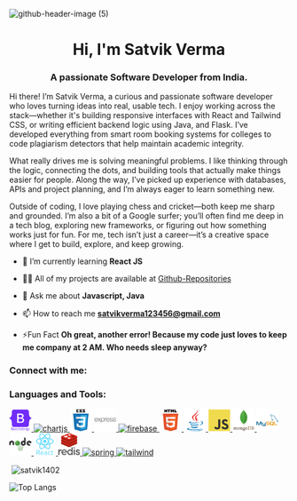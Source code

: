 ![github-header-image (5)](https://github.com/user-attachments/assets/21142eba-6b31-457a-9621-70a85c16f89f)

<h1 align="center">Hi, I'm Satvik Verma</h1>
<h3 align="center">A passionate Software Developer from India.</h3>
Hi there! I’m Satvik Verma, a curious and passionate software developer who loves turning ideas into real, usable tech. I enjoy working across the stack—whether it's building responsive interfaces with React and Tailwind CSS, or writing efficient backend logic using Java, and Flask. I’ve developed everything from smart room booking systems for colleges to code plagiarism detectors that help maintain academic integrity.

What really drives me is solving meaningful problems. I like thinking through the logic, connecting the dots, and building tools that actually make things easier for people. Along the way, I’ve picked up experience with databases, APIs and project planning, and I’m always eager to learn something new.

Outside of coding, I love playing chess and cricket—both keep me sharp and grounded. I’m also a bit of a Google surfer; you’ll often find me deep in a tech blog, exploring new frameworks, or figuring out how something works just for fun. For me, tech isn’t just a career—it’s a creative space where I get to build, explore, and keep growing.

- 🌱 I’m currently learning **React JS**

- 👨‍💻 All of my projects are available at [Github-Repositories](Github-Repositories)

- 💬 Ask me about **Javascript, Java**

- 📫 How to reach me **satvikverma123456@gmail.com**

- ⚡Fun Fact **Oh great, another error! Because my code just loves to keep me company at 2 AM. Who needs sleep anyway?**

<h3 align="left">Connect with me:</h3>
<p align="left">
</p>

<h3 align="left">Languages and Tools:</h3>
<p align="left"> <a href="https://getbootstrap.com" target="_blank" rel="noreferrer"> <img src="https://raw.githubusercontent.com/devicons/devicon/master/icons/bootstrap/bootstrap-plain-wordmark.svg" alt="bootstrap" width="40" height="40"/> </a> <a href="https://www.chartjs.org" target="_blank" rel="noreferrer"> <img src="https://www.chartjs.org/media/logo-title.svg" alt="chartjs" width="40" height="40"/> </a> <a href="https://www.w3schools.com/css/" target="_blank" rel="noreferrer"> <img src="https://raw.githubusercontent.com/devicons/devicon/master/icons/css3/css3-original-wordmark.svg" alt="css3" width="40" height="40"/> </a> <a href="https://expressjs.com" target="_blank" rel="noreferrer"> <img src="https://raw.githubusercontent.com/devicons/devicon/master/icons/express/express-original-wordmark.svg" alt="express" width="40" height="40"/> </a> <a href="https://firebase.google.com/" target="_blank" rel="noreferrer"> <img src="https://www.vectorlogo.zone/logos/firebase/firebase-icon.svg" alt="firebase" width="40" height="40"/> </a> <a href="https://www.w3.org/html/" target="_blank" rel="noreferrer"> <img src="https://raw.githubusercontent.com/devicons/devicon/master/icons/html5/html5-original-wordmark.svg" alt="html5" width="40" height="40"/> </a> <a href="https://www.java.com" target="_blank" rel="noreferrer"> <img src="https://raw.githubusercontent.com/devicons/devicon/master/icons/java/java-original.svg" alt="java" width="40" height="40"/> </a> <a href="https://developer.mozilla.org/en-US/docs/Web/JavaScript" target="_blank" rel="noreferrer"> <img src="https://raw.githubusercontent.com/devicons/devicon/master/icons/javascript/javascript-original.svg" alt="javascript" width="40" height="40"/> </a> <a href="https://www.mongodb.com/" target="_blank" rel="noreferrer"> <img src="https://raw.githubusercontent.com/devicons/devicon/master/icons/mongodb/mongodb-original-wordmark.svg" alt="mongodb" width="40" height="40"/> </a> <a href="https://www.mysql.com/" target="_blank" rel="noreferrer"> <img src="https://raw.githubusercontent.com/devicons/devicon/master/icons/mysql/mysql-original-wordmark.svg" alt="mysql" width="40" height="40"/> </a> <a href="https://nodejs.org" target="_blank" rel="noreferrer"> <img src="https://raw.githubusercontent.com/devicons/devicon/master/icons/nodejs/nodejs-original-wordmark.svg" alt="nodejs" width="40" height="40"/> </a> <a href="https://reactjs.org/" target="_blank" rel="noreferrer"> <img src="https://raw.githubusercontent.com/devicons/devicon/master/icons/react/react-original-wordmark.svg" alt="react" width="40" height="40"/> </a> <a href="https://redis.io" target="_blank" rel="noreferrer"> <img src="https://raw.githubusercontent.com/devicons/devicon/master/icons/redis/redis-original-wordmark.svg" alt="redis" width="40" height="40"/> </a> <a href="https://spring.io/" target="_blank" rel="noreferrer"> <img src="https://www.vectorlogo.zone/logos/springio/springio-icon.svg" alt="spring" width="40" height="40"/> </a> <a href="https://tailwindcss.com/" target="_blank" rel="noreferrer"> <img src="https://www.vectorlogo.zone/logos/tailwindcss/tailwindcss-icon.svg" alt="tailwind" width="40" height="40"/> </a> </p>


<p>&nbsp;<img align="center" src="https://github-readme-stats.vercel.app/api?username=satvik1402&show_icons=true&locale=en" alt="satvik1402" /></p>






![Top Langs](https://github-readme-stats.vercel.app/api/top-langs/?username=satvik1402&layout=compact)
